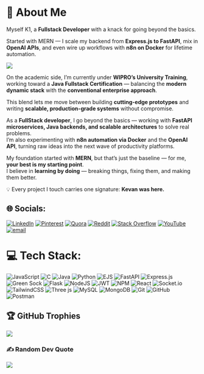 # 💫 About Me  

Myself K1, a **Fullstack Developer** with a knack for going beyond the basics.  

Started with MERN — I scale my backend from **Express.js to FastAPI**, mix in **OpenAI APIs**, and even wire up workflows with **n8n on Docker** for lifetime automation.  

![](https://nirzak-streak-stats.vercel.app/?user=KevanK1&theme=dark&hide_border=false)<br/>

On the academic side, I’m currently under **WIPRO’s University Training**, working toward a **Java Fullstack Certification** — balancing the **modern dynamic stack** with the **conventional enterprise approach**.  

This blend lets me move between building **cutting-edge prototypes** and writing **scalable, production-grade systems** without compromise.  


As a **FullStack developer**, I go beyond the basics — working with **FastAPI microservices, Java backends, and scalable architectures** to solve real problems.  
I’m also experimenting with **n8n automation via Docker** and the **OpenAI API**, turning raw ideas into the next wave of productivity platforms.  

My foundation started with **MERN**, but that’s just the baseline — for me, **your best is my starting point**.  
I believe in **learning by doing** — breaking things, fixing them, and making them better.  

💡 Every project I touch carries one signature: **Kevan was here.**


## 🌐 Socials:
[![LinkedIn](https://img.shields.io/badge/LinkedIn-%230077B5.svg?logo=linkedin&logoColor=white)](https://linkedin.com/in/Kevan) [![Pinterest](https://img.shields.io/badge/Pinterest-%23E60023.svg?logo=Pinterest&logoColor=white)](https://pinterest.com/Kevan) [![Quora](https://img.shields.io/badge/Quora-%23B92B27.svg?logo=Quora&logoColor=white)](https://quora.com/profile/KevanTamboli) [![Reddit](https://img.shields.io/badge/Reddit-%23FF4500.svg?logo=Reddit&logoColor=white)](https://reddit.com/user/Kevam) [![Stack Overflow](https://img.shields.io/badge/-Stackoverflow-FE7A16?logo=stack-overflow&logoColor=white)](https://stackoverflow.com/users/KevanK1) [![YouTube](https://img.shields.io/badge/YouTube-%23FF0000.svg?logo=YouTube&logoColor=white)](https://youtube.com/@kevantamboli) [![email](https://img.shields.io/badge/Email-D14836?logo=gmail&logoColor=white)](mailto:kevantamboli@gmail.com) 

# 💻 Tech Stack:
![JavaScript](https://img.shields.io/badge/javascript-%23323330.svg?style=for-the-badge&logo=javascript&logoColor=%23F7DF1E) ![C](https://img.shields.io/badge/c-%2300599C.svg?style=for-the-badge&logo=c&logoColor=white) ![Java](https://img.shields.io/badge/java-%23ED8B00.svg?style=for-the-badge&logo=openjdk&logoColor=white) ![Python](https://img.shields.io/badge/python-3670A0?style=for-the-badge&logo=python&logoColor=ffdd54) ![EJS](https://img.shields.io/badge/ejs-%23B4CA65.svg?style=for-the-badge&logo=ejs&logoColor=black) ![FastAPI](https://img.shields.io/badge/FastAPI-005571?style=for-the-badge&logo=fastapi) ![Express.js](https://img.shields.io/badge/express.js-%23404d59.svg?style=for-the-badge&logo=express&logoColor=%2361DAFB) ![Green Sock](https://img.shields.io/badge/green%20sock-88CE02?style=for-the-badge&logo=greensock&logoColor=white) ![Flask](https://img.shields.io/badge/flask-%23000.svg?style=for-the-badge&logo=flask&logoColor=white) ![NodeJS](https://img.shields.io/badge/node.js-6DA55F?style=for-the-badge&logo=node.js&logoColor=white) ![JWT](https://img.shields.io/badge/JWT-black?style=for-the-badge&logo=JSON%20web%20tokens) ![NPM](https://img.shields.io/badge/NPM-%23CB3837.svg?style=for-the-badge&logo=npm&logoColor=white) ![React](https://img.shields.io/badge/react-%2320232a.svg?style=for-the-badge&logo=react&logoColor=%2361DAFB) ![Socket.io](https://img.shields.io/badge/Socket.io-black?style=for-the-badge&logo=socket.io&badgeColor=010101) ![TailwindCSS](https://img.shields.io/badge/tailwindcss-%2338B2AC.svg?style=for-the-badge&logo=tailwind-css&logoColor=white) ![Three js](https://img.shields.io/badge/threejs-black?style=for-the-badge&logo=three.js&logoColor=white) ![MySQL](https://img.shields.io/badge/mysql-4479A1.svg?style=for-the-badge&logo=mysql&logoColor=white) ![MongoDB](https://img.shields.io/badge/MongoDB-%234ea94b.svg?style=for-the-badge&logo=mongodb&logoColor=white) ![Git](https://img.shields.io/badge/git-%23F05033.svg?style=for-the-badge&logo=git&logoColor=white) ![GitHub](https://img.shields.io/badge/github-%23121011.svg?style=for-the-badge&logo=github&logoColor=white) ![Postman](https://img.shields.io/badge/Postman-FF6C37?style=for-the-badge&logo=postman&logoColor=white)

## 🏆 GitHub Trophies
![](https://github-profile-trophy.vercel.app/?username=KevanK1&theme=radical&no-frame=false&no-bg=false&margin-w=4)

### ✍️ Random Dev Quote
![](https://quotes-github-readme.vercel.app/api?type=horizontal&theme=radical)

<!-- Proudly created with GPRM ( https://gprm.itsvg.in ) -->

